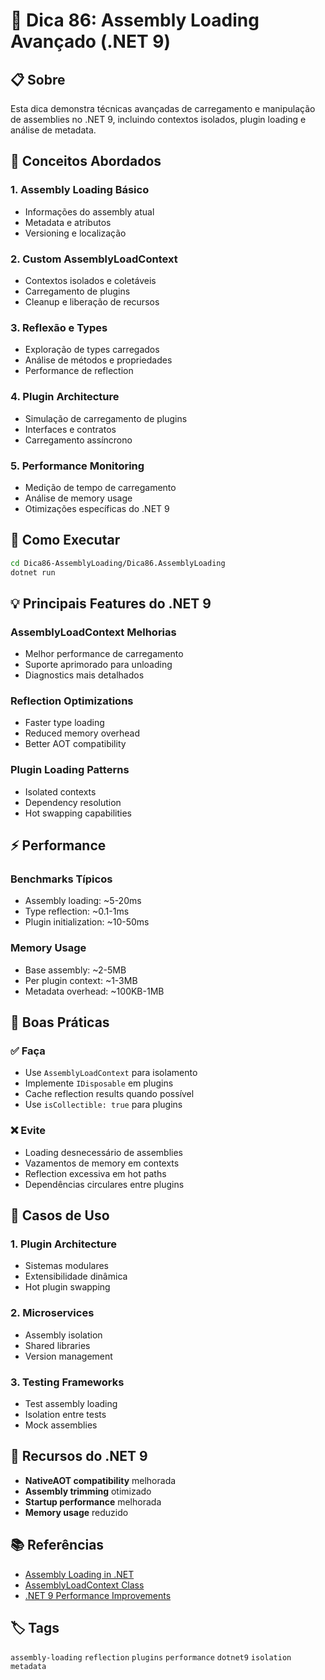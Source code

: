 # 🔌 Dica 86: Assembly Loading Avançado (.NET 9)

## 📋 Sobre
Esta dica demonstra técnicas avançadas de carregamento e manipulação de assemblies no .NET 9, incluindo contextos isolados, plugin loading e análise de metadata.

## 🎯 Conceitos Abordados

### 1. **Assembly Loading Básico**
- Informações do assembly atual
- Metadata e atributos
- Versioning e localização

### 2. **Custom AssemblyLoadContext**
- Contextos isolados e coletáveis
- Carregamento de plugins
- Cleanup e liberação de recursos

### 3. **Reflexão e Types**
- Exploração de types carregados
- Análise de métodos e propriedades
- Performance de reflection

### 4. **Plugin Architecture**
- Simulação de carregamento de plugins
- Interfaces e contratos
- Carregamento assíncrono

### 5. **Performance Monitoring**
- Medição de tempo de carregamento
- Análise de memory usage
- Otimizações específicas do .NET 9

## 🚀 Como Executar

```bash
cd Dica86-AssemblyLoading/Dica86.AssemblyLoading
dotnet run
```

## 💡 Principais Features do .NET 9

### **AssemblyLoadContext Melhorias**
- Melhor performance de carregamento
- Suporte aprimorado para unloading
- Diagnostics mais detalhados

### **Reflection Optimizations**
- Faster type loading
- Reduced memory overhead
- Better AOT compatibility

### **Plugin Loading Patterns**
- Isolated contexts
- Dependency resolution
- Hot swapping capabilities

## ⚡ Performance

### **Benchmarks Típicos**
- Assembly loading: ~5-20ms
- Type reflection: ~0.1-1ms
- Plugin initialization: ~10-50ms

### **Memory Usage**
- Base assembly: ~2-5MB
- Per plugin context: ~1-3MB
- Metadata overhead: ~100KB-1MB

## 🎨 Boas Práticas

### **✅ Faça**
- Use `AssemblyLoadContext` para isolamento
- Implemente `IDisposable` em plugins
- Cache reflection results quando possível
- Use `isCollectible: true` para plugins

### **❌ Evite**
- Loading desnecessário de assemblies
- Vazamentos de memory em contexts
- Reflection excessiva em hot paths
- Dependências circulares entre plugins

## 🔧 Casos de Uso

### **1. Plugin Architecture**
- Sistemas modulares
- Extensibilidade dinâmica
- Hot plugin swapping

### **2. Microservices**
- Assembly isolation
- Shared libraries
- Version management

### **3. Testing Frameworks**
- Test assembly loading
- Isolation entre tests
- Mock assemblies

## 🌟 Recursos do .NET 9

- **NativeAOT compatibility** melhorada
- **Assembly trimming** otimizado
- **Startup performance** melhorada
- **Memory usage** reduzido

## 📚 Referências

- [Assembly Loading in .NET](https://docs.microsoft.com/en-us/dotnet/standard/assembly/)
- [AssemblyLoadContext Class](https://docs.microsoft.com/en-us/dotnet/api/system.runtime.loader.assemblyloadcontext)
- [.NET 9 Performance Improvements](https://devblogs.microsoft.com/dotnet/)

## 🏷️ Tags
`assembly-loading` `reflection` `plugins` `performance` `dotnet9` `isolation` `metadata`
